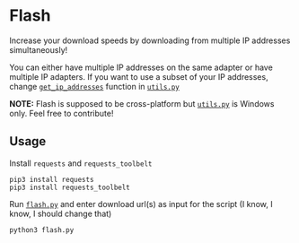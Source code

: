 # Flash

Increase your download speeds by downloading from multiple IP addresses simultaneously!

You can either have multiple IP addresses on the same adapter or have multiple IP adapters.
If you want to use a subset of your IP addresses, change [`get_ip_addresses`](https://github.com/avamsi/Flash/blob/master/utils.py#L5) function in [`utils.py`](https://github.com/avamsi/Flash/blob/master/utils.py)

**NOTE:** Flash is supposed to be cross-platform but [`utils.py`](https://github.com/avamsi/Flash/blob/master/utils.py) is Windows only. Feel free to contribute!


## Usage
Install `requests` and `requests_toolbelt`
```
pip3 install requests
pip3 install requests_toolbelt
```

Run [`flash.py`](https://github.com/avamsi/Flash/blob/master/flash.py) and enter download url(s) as input for the script (I know, I know, I should change that)
```
python3 flash.py
```

